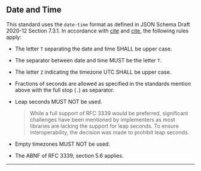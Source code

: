 ## Date and Time

This standard uses the `date-time` format as defined in JSON Schema Draft 2020-12 Section 7.3.1.
In accordance with [cite](#RFC3339) and [cite](#ISO8601-1), the following rules apply:

* The letter `T` separating the date and time SHALL be upper case.
* The separator between date and time MUST be the letter `T`.
* The letter `Z` indicating the timezone UTC SHALL be upper case.
* Fractions of seconds are allowed as specified in the standards mention above with the full stop (`.`) as separator.
* Leap seconds MUST NOT be used.

  > While a full support of RFC 3339 would be preferred, significant challenges have been mentioned by implementers as most libraries are lacking
  > the support for leap seconds.
  > To ensure interoperability, the decision was made to prohibit leap seconds.

* Empty timezones MUST NOT be used.
* The ABNF of RFC 3339, section 5.6 applies.

-------
